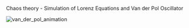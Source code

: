 Chaos theory - Simulation of Lorenz Equations and Van der Pol Oscillator


![van_der_pol_animation](https://github.com/user-attachments/assets/6543c31f-99be-4485-80b4-98398e5465ba)


